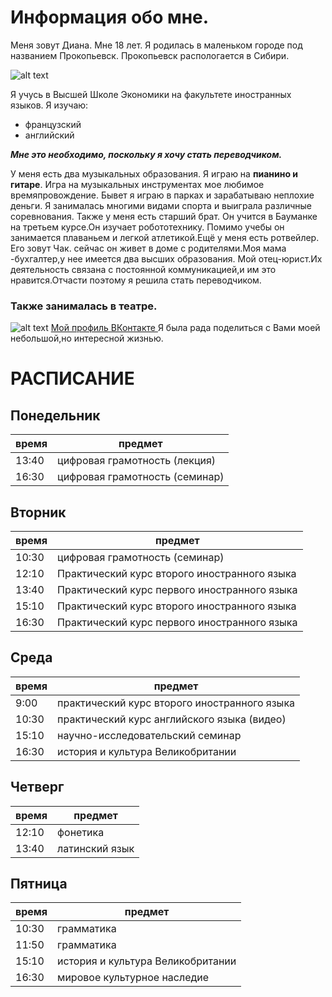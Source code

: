 # Информация обо мне.

Меня зовут Диана. Мне 18 лет.
Я родилась в маленьком городе под названием Прокопьевск. 
Прокопьевск распологается в Сибири.

![alt text](http://prkonline.ru/_nw/118/19601689.jpg)  

Я учусь в Высшей Школе Экономики на факультете иностранных языков.
Я изучаю: 
-  французский  
-  английский 

***Мне это необходимо, поскольку я хочу стать переводчиком.***

У меня есть два музыкальных образования. Я играю на **пианино и гитаре**.
Игра на музыкальных инструментах мое любимое времяпровождение. Бывет я играю в парках и зарабатываю неплохие деньги.
Я занималась многими видами спорта и выиграла различные соревнования. Также у меня есть старший брат. Он учится в Бауманке на третьем курсе.Он изучает робототехнику. Помимо учебы он занимается плаваньем и легкой атлетикой.Ещё у меня есть ротвейлер. Его зовут Чак. сейчас он живет в доме с родителями.Моя мама -бухгалтер,у нее имеется два высших образования. Мой отец-юрист.Их деятельность связана с постоянной коммуникацией,и им это нравится.Отчасти поэтому я решила стать переводчиком.
### Также занималась в театре.
![alt text](https://a.d-cd.net/726353u-960.jpg)
[Мой профиль ВКонтакте ](https://vk.com/id319473688)
Я была рада поделиться с Вами моей небольшой,но интересной жизнью.



# РАСПИСАНИЕ 
## Понедельник

время  | предмет
-------|------------------------------
13:40  |цифровая грамотность (лекция)
16:30  | цифровая грамотность (семинар)

## Вторник
время  | предмет
-------|------------------------------
10:30  |цифровая грамотность (семинар)
12:10  |Практический курс второго иностранного языка
13:40  |Практический курс первого иностранного языка
15:10  |Практический курс второго иностранного языка
16:30  |Практический курс первого иностранного языка

## Среда
время  | предмет
-------|------------------------------
9:00   |практический курс второго иностранного языка
10:30  |практический курс английского языка (видео)
15:10  |научно-исследовательский семинар
16:30  |история и культура Великобритании

## Четверг
время  | предмет
-------|-------------------------------
12:10  |фонетика
13:40  |латинский язык

## Пятница
время  | предмет
-------|-------------------------------
10:30  |грамматика
11:50  |грамматика
15:10  |история и культура Великобритании
16:30  |мировое культурное наследие

